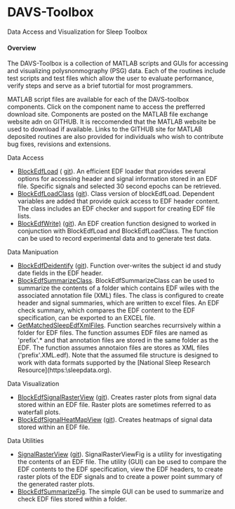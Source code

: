 DAVS-Toolbox
============

Data Access and Visualization for Sleep Toolbox

#### Overview
The DAVS-Toolbox is a collection of MATLAB scripts and GUIs for accessing and visualizing polysnonmography (PSG) data. Each of the routines include test scripts and test files which allow the user to evaluate performance, verify steps and serve as a brief tutortial for most programmers.

MATLAB script files are available for each of the DAVS-toolbox components.  Click on the component name to access the prefferred download site. Components are posted on the MATLAB file exchange website adn on GITHUB. It is reccomended that the MATLAB website be used to download if available. Links to the GITHUB site for MATLAB deposited routines are also provided for individuals who wish to contribute bug fixes, revisions and extensions. 


Data Access
- [BlockEdfLoad](http://www.mathworks.com/matlabcentral/fileexchange/42784-blockedfload) ( [git](https://github.com/DennisDean/BlockEdfLoad)). An efficient EDF loader that provides several options for accessing header and signal information stored in an EDF file. Specific signals and selected 30 second epochs can be retrieved.
- [BlockEdfLoadClass](http://www.mathworks.com/matlabcentral/fileexchange/45227-blockedfloadclass) ([git](https://github.com/DennisDean/BlockEdfLoadClass/)). Class version of blockEdfLoad. Dependent variables are added that provide quick access to EDF header content. The class includes an EDF checker and support for creating EDF file lists. 
- [BlockEdfWrite)](http://www.mathworks.com/matlabcentral/fileexchange/46339-blockedfwrite) ([git](https://github.com/DennisDean/BlockEdfLoadClass/)). An EDF creation function designed to worked in conjunction with BlockEdfLoad and BlockEdfLoadClass. The function can be used to record experimental data and to generate test data.  

Data Manipuation
- [BlockEdfDeidentify](http://www.mathworks.com/matlabcentral/fileexchange/46423-blockedfdeidentify) ([git](https://github/DennisDean/BlockEdfDeidentify/)). Function over-writes the subject id and study date fields in the EDF header. 
- [BlockEdfSummarizeClass](https://github.com/DennisDean/BlockEdfSummarizeClass). BlockEdfSummarizeClass can be used to summarize the contents of a folder which contains EDF wiles with the associated annotation file (XML) files. The class is configured to create header and signal summaries, which are written to excel files. An EDF check summary, which compares the EDF content to the EDF specification, can be exported to an EXCEL file.
- [GetMatchedSleepEdfXmlFiles](https://github.com/DennisDean/GetMatchedSleepEdfXmlFiles). Function searches recurrsively within a folder for EDF files. The function assumes EDF files are named as 'prefix'.* and that annotation files are stored in the same folder as the EDF.  The function assumes annotaion files are stores as XML files ('prefix'.XML.edf). Note that the assumed file structure is designed to work with data formats supported by the [National Sleep Research Resource](https:\\sleepdata.org\). 

Data Visualization
- [BlockEdfSignalRasterView](http://www.mathworks.com/matlabcentral/fileexchange/46366-blockedfsignalrasterview) ([git](https://github.com/DennisDean/BlockEdfSignalRasterView)). Creates raster plots from signal data stored within an EDF file. Raster plots are sometimes referred to as waterfall plots. 
- [BlockEdfSignalHeatMapView](http://www.mathworks.com/matlabcentral/fileexchange/46417-blockedfheatmapview) ([git](https://github.com/DennisDean/BlockEdfSignalRasterView)). Creates heatmaps of signal data stored within an EDF file. 

Data Utilities
- [SignalRasterView](http://www.mathworks.com/matlabcentral/fileexchange/46420-blockedfsignalrasterview) ([git](http://github.com/DennisDean/SignalRasterView)). SignalRasterViewFig is a utility for investigating the contents of an EDF file.  The utility (GUI) can be used to compare the EDF contents to the EDF specification, view the EDF headers, to create raster plots of the EDF signals and to create a power point summary of the generated raster plots. 
- [BlockEdfSummarizeFig](https://github.com/DennisDean/BlockEdfSummarizeFig). The simple GUI can be used to summarize and check EDF files stored within a folder.
